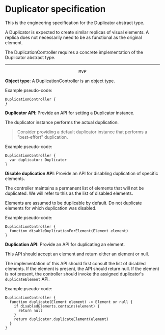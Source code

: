 # Duplicator specification

This is the engineering specification for the Duplicator abstract type.

A Duplicator is expected to create similar replicas of visual elements. A replica does not necessarily need to be as functional as the original element.

The DuplicationController requires a concrete implementation of the Duplicator abstract type.

---

<p style="text-align:center"><tt>MVP</tt></p>

**Object type**: A DuplicationController is an object type.

Example pseudo-code:

    DuplicationController {
    }

**Duplicator API**: Provide an API for setting a Duplicator instance.

The duplicator instance performs the actual duplication.

> Consider providing a default duplicator instance that performs a "best-effort" duplication.

Example pseudo-code:

    DuplicationController {
      var duplicator: Duplicator
    }

**Disable duplication API**: Provide an API for disabling duplication of specific elements.

The controller maintains a permanent list of elements that will not be duplicated. We will refer to this as the list of disabled elements.

Elements are assumed to be duplicable by default. Do not duplicate elements for which duplication was disabled.

Example pseudo-code:

    DuplicationController {
      function disableDuplicationForElement(Element element)
    }

**Duplication API**: Provide an API for duplicating an element.

This API should accept an element and return either an element or null.

The implementation of this API should first consult the list of disabled elements. If the element is present, the API should return null. If the element is not present, the controller should invoke the assigned duplicator's `duplicateElement` API.

Example pseudo-code:

    DuplicationController {
      function duplicate(Element element) -> Element or null {
        if disabledElements.contains(element) {
          return null
        }
        return duplicator.duplicateElement(element)
      }
    }
